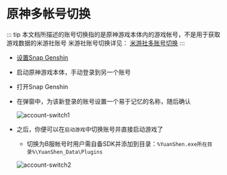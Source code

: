 # 原神多帐号切换

::: tip
本文档所描述的账号切换指的是原神游戏本体内的游戏帐号，不是用于获取游戏数据的米游社账号
米游社账号切换详见： [米游社多账号切换](./mhy-account-switch.md)
:::

- [设置Snap Genshin](#启动游戏)

- 启动原神游戏本体，手动登录到另一个账号

- 打开Snap Genshin

- 在弹窗中，为该新登录的账号设置一个易于记忆的名称，随后确认

  ![account-switch1](https://img.snapgenshin.com/imgs/2022/02/16d2465a298f228f.png)

- 之后，你便可以在`启动游戏`中切换账号并直接启动游戏了
  - 切换为B服帐号时用户需自备SDK并添加到目录：`%YuanShen.exe所在目录%\YuanShen_Data\Plugins`

  ![account-switch2](https://img.snapgenshin.com/imgs/2022/02/eecd49e6cea49884.png)
